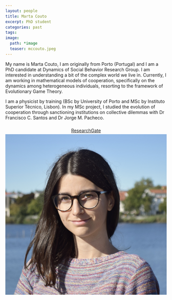 ```yaml
---
layout: people
title: Marta Couto
excerpt: PhD student
categories: past
tags:
image:
  path: *image
  teaser: mccouto.jpeg
---
```


My name is Marta Couto, I am originally from Porto (Portugal) and I am a PhD candidate at Dynamics of Social Behavior Research Group. I am interested in understanding a bit of the complex world we live in. Currently, I am working in mathematical models of cooperation, specifically on the dynamics among heterogeneous individuals, resorting to the framework of Evolutionary Game Theory.
 
I am a physicist by training (BSc by University of Porto and MSc by Instituto Superior Técnico, Lisbon). In my MSc project, I studied the evolution of cooperation through sanctioning institutions on collective dilemmas with Dr Francisco C. Santos and Dr Jorge M. Pacheco. 


<div id="socialMedia" style="text-align:center">
    <a href="mailto:mccouto@evolbio.mpg.de" title="Email"><i style="font-size:24px" class="fa fa-envelope"></i></a>
    <a href="https://www.researchgate.net/profile/Marta_Couto3">ResearchGate<i style="font-size:24px" class="fab fa-researchgate"></i></a>
</div>

<img src="../../images/mccouto.jpeg" class="center">